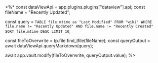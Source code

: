 <%*
const dataViewApi = app.plugins.plugins["dataview"].api;
const fileName = "Recently Updated";

const query = `TABLE file.mtime as "Last Modified"
FROM "wiki"
WHERE file.name != "Recently Updated" AND file.name != "Recently Created"
SORT file.mtime DESC
LIMIT 10`;

const fileToOverwrite = tp.file.find_tfile(fileName);
const queryOutput = await dataViewApi.queryMarkdown(query);

await app.vault.modify(fileToOverwrite, queryOutput.value);
%>